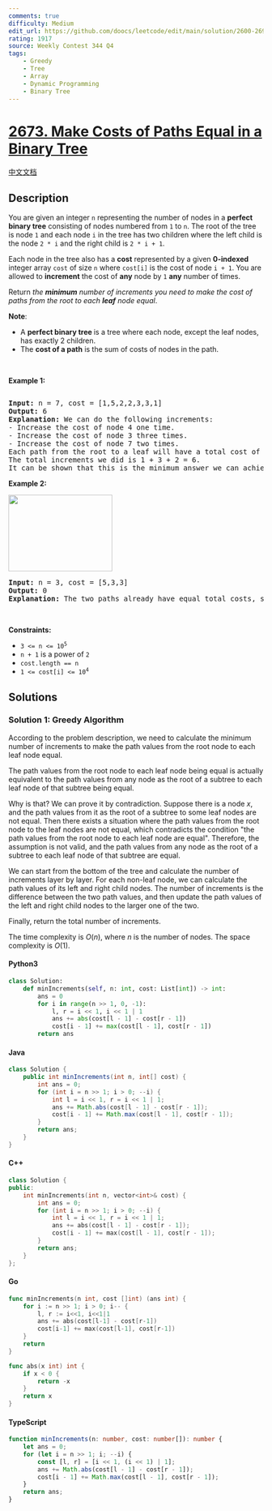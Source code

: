 ```yaml
---
comments: true
difficulty: Medium
edit_url: https://github.com/doocs/leetcode/edit/main/solution/2600-2699/2673.Make%20Costs%20of%20Paths%20Equal%20in%20a%20Binary%20Tree/README_EN.md
rating: 1917
source: Weekly Contest 344 Q4
tags:
    - Greedy
    - Tree
    - Array
    - Dynamic Programming
    - Binary Tree
---
```


<!-- problem:start -->

# [2673. Make Costs of Paths Equal in a Binary Tree](https://leetcode.com/problems/make-costs-of-paths-equal-in-a-binary-tree)

[中文文档](/solution/2600-2699/2673.Make%20Costs%20of%20Paths%20Equal%20in%20a%20Binary%20Tree/README.md)

## Description

<!-- description:start -->

<p>You are given an integer <code>n</code> representing the number of nodes in a <strong>perfect binary tree</strong> consisting of nodes numbered from <code>1</code> to <code>n</code>. The root of the tree is node <code>1</code> and each node <code>i</code> in the tree has two children where the left child is the node <code>2 * i</code> and the right child is <code>2 * i + 1</code>.</p>

<p>Each node in the tree also has a <strong>cost</strong> represented by a given <strong>0-indexed</strong> integer array <code>cost</code> of size <code>n</code> where <code>cost[i]</code> is the cost of node <code>i + 1</code>. You are allowed to <strong>increment</strong> the cost of <strong>any</strong> node by <code>1</code> <strong>any</strong> number of times.</p>

<p>Return <em>the <strong>minimum</strong> number of increments you need to make the cost of paths from the root to each <strong>leaf</strong> node equal</em>.</p>

<p><strong>Note</strong>:</p>

<ul>
	<li>A <strong>perfect binary tree </strong>is a tree where each node, except the leaf nodes, has exactly 2 children.</li>
	<li>The <strong>cost of a path</strong> is the sum of costs of nodes in the path.</li>
</ul>

<p>&nbsp;</p>
<p><strong class="example">Example 1:</strong></p>
<img alt="" src="https://fastly.jsdelivr.net/gh/doocs/leetcode@main/solution/2600-2699/2673.Make%20Costs%20of%20Paths%20Equal%20in%20a%20Binary%20Tree/images/binaryytreeedrawio-4.png" />
<pre>
<strong>Input:</strong> n = 7, cost = [1,5,2,2,3,3,1]
<strong>Output:</strong> 6
<strong>Explanation:</strong> We can do the following increments:
- Increase the cost of node 4 one time.
- Increase the cost of node 3 three times.
- Increase the cost of node 7 two times.
Each path from the root to a leaf will have a total cost of 9.
The total increments we did is 1 + 3 + 2 = 6.
It can be shown that this is the minimum answer we can achieve.
</pre>

<p><strong class="example">Example 2:</strong></p>
<img alt="" src="https://fastly.jsdelivr.net/gh/doocs/leetcode@main/solution/2600-2699/2673.Make%20Costs%20of%20Paths%20Equal%20in%20a%20Binary%20Tree/images/binaryytreee2drawio.png" style="width: 205px; height: 151px;" />
<pre>
<strong>Input:</strong> n = 3, cost = [5,3,3]
<strong>Output:</strong> 0
<strong>Explanation:</strong> The two paths already have equal total costs, so no increments are needed.
</pre>

<p>&nbsp;</p>
<p><strong>Constraints:</strong></p>

<ul>
	<li><code>3 &lt;= n &lt;= 10<sup>5</sup></code></li>
	<li><code>n + 1</code> is a power of <code>2</code></li>
	<li><code>cost.length == n</code></li>
	<li><code>1 &lt;= cost[i] &lt;= 10<sup>4</sup></code></li>
</ul>

<!-- description:end -->

## Solutions

<!-- solution:start -->

### Solution 1: Greedy Algorithm

According to the problem description, we need to calculate the minimum number of increments to make the path values from the root node to each leaf node equal.

The path values from the root node to each leaf node being equal is actually equivalent to the path values from any node as the root of a subtree to each leaf node of that subtree being equal.

Why is that? We can prove it by contradiction. Suppose there is a node $x$, and the path values from it as the root of a subtree to some leaf nodes are not equal. Then there exists a situation where the path values from the root node to the leaf nodes are not equal, which contradicts the condition "the path values from the root node to each leaf node are equal". Therefore, the assumption is not valid, and the path values from any node as the root of a subtree to each leaf node of that subtree are equal.

We can start from the bottom of the tree and calculate the number of increments layer by layer. For each non-leaf node, we can calculate the path values of its left and right child nodes. The number of increments is the difference between the two path values, and then update the path values of the left and right child nodes to the larger one of the two.

Finally, return the total number of increments.

The time complexity is $O(n)$, where $n$ is the number of nodes. The space complexity is $O(1)$.

<!-- tabs:start -->

#### Python3

```python
class Solution:
    def minIncrements(self, n: int, cost: List[int]) -> int:
        ans = 0
        for i in range(n >> 1, 0, -1):
            l, r = i << 1, i << 1 | 1
            ans += abs(cost[l - 1] - cost[r - 1])
            cost[i - 1] += max(cost[l - 1], cost[r - 1])
        return ans
```

#### Java

```java
class Solution {
    public int minIncrements(int n, int[] cost) {
        int ans = 0;
        for (int i = n >> 1; i > 0; --i) {
            int l = i << 1, r = i << 1 | 1;
            ans += Math.abs(cost[l - 1] - cost[r - 1]);
            cost[i - 1] += Math.max(cost[l - 1], cost[r - 1]);
        }
        return ans;
    }
}
```

#### C++

```cpp
class Solution {
public:
    int minIncrements(int n, vector<int>& cost) {
        int ans = 0;
        for (int i = n >> 1; i > 0; --i) {
            int l = i << 1, r = i << 1 | 1;
            ans += abs(cost[l - 1] - cost[r - 1]);
            cost[i - 1] += max(cost[l - 1], cost[r - 1]);
        }
        return ans;
    }
};
```

#### Go

```go
func minIncrements(n int, cost []int) (ans int) {
	for i := n >> 1; i > 0; i-- {
		l, r := i<<1, i<<1|1
		ans += abs(cost[l-1] - cost[r-1])
		cost[i-1] += max(cost[l-1], cost[r-1])
	}
	return
}

func abs(x int) int {
	if x < 0 {
		return -x
	}
	return x
}
```

#### TypeScript

```ts
function minIncrements(n: number, cost: number[]): number {
    let ans = 0;
    for (let i = n >> 1; i; --i) {
        const [l, r] = [i << 1, (i << 1) | 1];
        ans += Math.abs(cost[l - 1] - cost[r - 1]);
        cost[i - 1] += Math.max(cost[l - 1], cost[r - 1]);
    }
    return ans;
}
```

<!-- tabs:end -->

<!-- solution:end -->

<!-- problem:end -->
